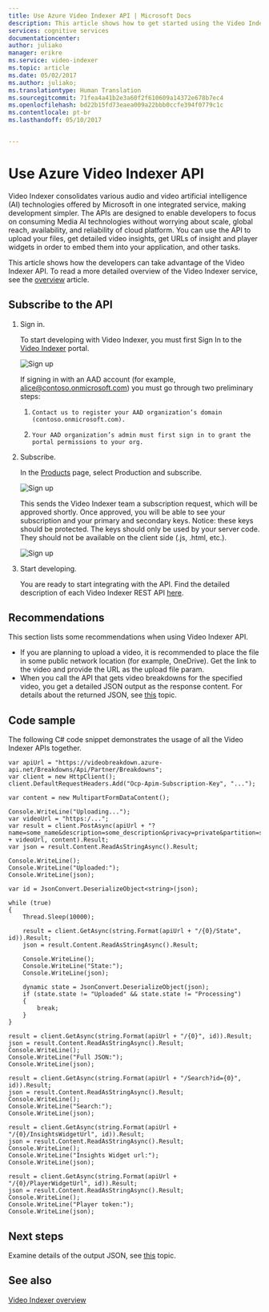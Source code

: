 ```yaml
---
title: Use Azure Video Indexer API | Microsoft Docs
description: This article shows how to get started using the Video Indexer API.
services: cognitive services
documentationcenter: 
author: juliako
manager: erikre
ms.service: video-indexer
ms.topic: article
ms.date: 05/02/2017
ms.author: juliako;
ms.translationtype: Human Translation
ms.sourcegitcommit: 71fea4a41b2e3a60f2f610609a14372e678b7ec4
ms.openlocfilehash: bd22b15fd73eaea009a22bbb0ccfe394f0779c1c
ms.contentlocale: pt-br
ms.lasthandoff: 05/10/2017


---
```

# <a name="use-azure-video-indexer-api"></a>Use Azure Video Indexer API

Video Indexer consolidates various audio and video artificial intelligence (AI) technologies offered by Microsoft in one integrated service, making development simpler. The APIs are designed to enable developers to focus on consuming Media AI technologies without worrying about scale, global reach, availability, and reliability of cloud platform. You can use the API to upload your files, get detailed video insights, get URLs of insight and player widgets in order to embed them into your application, and other tasks.

This article shows how the developers can take advantage of the Video Indexer API. To read a more detailed overview of the Video Indexer service, see the [overview](video-indexer-overview.md) article.

## <a name="subscribe-to-the-api"></a>Subscribe to the API

1. Sign in.

    To start developing with Video Indexer, you must first Sign In to the [Video Indexer](https://www.vi.microsoft.com) portal. 
    
    ![Sign up](./media/video-indexer-use-apis/video-indexer-api01.png)

    If signing in with an AAD account (for example, alice@contoso.onmicrosoft.com) you must go through two preliminary steps: 
    
    1.     Contact us to register your AAD organization’s domain (contoso.onmicrosoft.com).
    2.     Your AAD organization’s admin must first sign in to grant the portal permissions to your org. 
    
2. Subscribe.

    In the [Products](https://videobreakdown.portal.azure-api.net/products) page, select Production and subscribe. 
    
    ![Sign up](./media/video-indexer-use-apis/video-indexer-api02.png)
    
    This sends the Video Indexer team a subscription request, which will be approved shortly.
    Once approved, you will be able to see your subscription and your primary and secondary keys. Notice: these keys should be protected. The keys should only be used by your server code. They should not be available on the client side (.js, .html, etc.).

    ![Sign up](./media/video-indexer-use-apis/video-indexer-api03.png)

3.  Start developing.
 
    You are ready to start integrating with the API. Find the detailed description of each Video Indexer REST API [here](https://videobreakdown.portal.azure-api.net/docs/services/582074fb0dc56116504aed75/operations/5857caeb0dc5610f9ce979e4).

## <a name="recommendations"></a>Recommendations

This section lists some recommendations when using Video Indexer API.

- If you are planning to upload a video, it is recommended to place the file in some public network location (for example, OneDrive). Get the link to the video and provide the URL as the upload file param. 
- When you call the API that gets video breakdowns for the specified video, you get a detailed JSON output as the response content. For details about the returned JSON, see [this](video-indexer-output-json.md) topic.

## <a name="code-sample"></a>Code sample

The following C# code snippet demonstrates the usage of all the Video Indexer APIs together. 

    var apiUrl = "https://videobreakdown.azure-api.net/Breakdowns/Api/Partner/Breakdowns";
    var client = new HttpClient();
    client.DefaultRequestHeaders.Add("Ocp-Apim-Subscription-Key", "...");

    var content = new MultipartFormDataContent();

    Console.WriteLine("Uploading...");
    var videoUrl = "https:/...";
    var result = client.PostAsync(apiUrl + "?name=some_name&description=some_description&privacy=private&partition=some_partition&videoUrl=" + videoUrl, content).Result;
    var json = result.Content.ReadAsStringAsync().Result;

    Console.WriteLine();
    Console.WriteLine("Uploaded:");
    Console.WriteLine(json);

    var id = JsonConvert.DeserializeObject<string>(json);

    while (true)
    {
        Thread.Sleep(10000);

        result = client.GetAsync(string.Format(apiUrl + "/{0}/State", id)).Result;
        json = result.Content.ReadAsStringAsync().Result;

        Console.WriteLine();
        Console.WriteLine("State:");
        Console.WriteLine(json);

        dynamic state = JsonConvert.DeserializeObject(json);
        if (state.state != "Uploaded" && state.state != "Processing")
        {
            break;
        }
    }

    result = client.GetAsync(string.Format(apiUrl + "/{0}", id)).Result;
    json = result.Content.ReadAsStringAsync().Result;
    Console.WriteLine();
    Console.WriteLine("Full JSON:");
    Console.WriteLine(json);

    result = client.GetAsync(string.Format(apiUrl + "/Search?id={0}", id)).Result;
    json = result.Content.ReadAsStringAsync().Result;
    Console.WriteLine();
    Console.WriteLine("Search:");
    Console.WriteLine(json);

    result = client.GetAsync(string.Format(apiUrl + "/{0}/InsightsWidgetUrl", id)).Result;
    json = result.Content.ReadAsStringAsync().Result;
    Console.WriteLine();
    Console.WriteLine("Insights Widget url:");
    Console.WriteLine(json);

    result = client.GetAsync(string.Format(apiUrl + "/{0}/PlayerWidgetUrl", id)).Result;
    json = result.Content.ReadAsStringAsync().Result;
    Console.WriteLine();
    Console.WriteLine("Player token:");
    Console.WriteLine(json);

## <a name="next-steps"></a>Next steps

Examine details of the output JSON, see [this](video-indexer-output-json.md) topic.

## <a name="see-also"></a>See also

[Video Indexer overview](video-indexer-overview.md)

